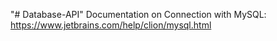 "# Database-API"
Documentation on Connection with MySQL: https://www.jetbrains.com/help/clion/mysql.html
